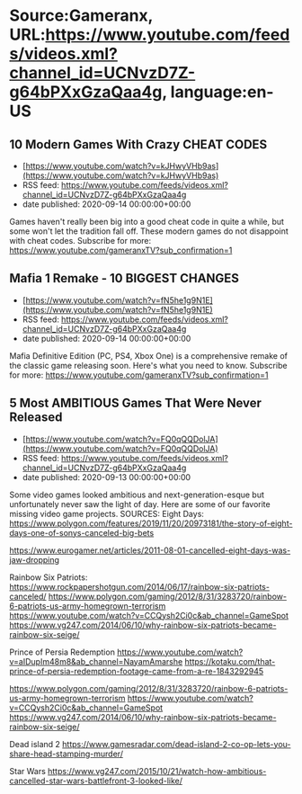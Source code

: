 # Source:Gameranx, URL:https://www.youtube.com/feeds/videos.xml?channel_id=UCNvzD7Z-g64bPXxGzaQaa4g, language:en-US

## 10 Modern Games With Crazy CHEAT CODES
 - [https://www.youtube.com/watch?v=kJHwyVHb9as](https://www.youtube.com/watch?v=kJHwyVHb9as)
 - RSS feed: https://www.youtube.com/feeds/videos.xml?channel_id=UCNvzD7Z-g64bPXxGzaQaa4g
 - date published: 2020-09-14 00:00:00+00:00

Games haven't really been big into a good cheat code in quite a while, but some won't let the tradition fall off. These modern games do not disappoint with cheat codes.
Subscribe for more: https://www.youtube.com/gameranxTV?sub_confirmation=1

## Mafia 1 Remake - 10 BIGGEST CHANGES
 - [https://www.youtube.com/watch?v=fN5he1g9N1E](https://www.youtube.com/watch?v=fN5he1g9N1E)
 - RSS feed: https://www.youtube.com/feeds/videos.xml?channel_id=UCNvzD7Z-g64bPXxGzaQaa4g
 - date published: 2020-09-14 00:00:00+00:00

Mafia Definitive Edition (PC, PS4, Xbox One) is a comprehensive remake of the classic game releasing soon. Here's what you need to know.
Subscribe for more: https://www.youtube.com/gameranxTV?sub_confirmation=1

## 5 Most AMBITIOUS Games That Were Never Released
 - [https://www.youtube.com/watch?v=FQ0qQQDolJA](https://www.youtube.com/watch?v=FQ0qQQDolJA)
 - RSS feed: https://www.youtube.com/feeds/videos.xml?channel_id=UCNvzD7Z-g64bPXxGzaQaa4g
 - date published: 2020-09-13 00:00:00+00:00

Some video games looked ambitious and next-generation-esque but unfortunately never saw the light of day. Here are some of our favorite missing video game projects.
SOURCES:
Eight Days: https://www.polygon.com/features/2019/11/20/20973181/the-story-of-eight-days-one-of-sonys-canceled-big-bets


https://www.eurogamer.net/articles/2011-08-01-cancelled-eight-days-was-jaw-dropping

Rainbow Six Patriots: https://www.rockpapershotgun.com/2014/06/17/rainbow-six-patriots-canceled/
https://www.polygon.com/gaming/2012/8/31/3283720/rainbow-6-patriots-us-army-homegrown-terrorism
https://www.youtube.com/watch?v=CCQysh2Ci0c&ab_channel=GameSpot
https://www.vg247.com/2014/06/10/why-rainbow-six-patriots-became-rainbow-six-seige/


Prince of Persia Redemption
https://www.youtube.com/watch?v=aIDupIm48m8&ab_channel=NayamAmarshe
https://kotaku.com/that-prince-of-persia-redemption-footage-came-from-a-re-1843292945

 https://www.polygon.com/gaming/2012/8/31/3283720/rainbow-6-patriots-us-army-homegrown-terrorism
https://www.youtube.com/watch?v=CCQysh2Ci0c&ab_channel=GameSpot
https://www.vg247.com/2014/06/10/why-rainbow-six-patriots-became-rainbow-six-seige/

Dead island 2
https://www.gamesradar.com/dead-island-2-co-op-lets-you-share-head-stamping-murder/

Star Wars
https://www.vg247.com/2015/10/21/watch-how-ambitious-cancelled-star-wars-battlefront-3-looked-like/

